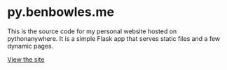 # py.benbowles.me

This is the source code for my personal website hosted on pythonanywhere. It is a simple Flask app that serves static files and a few dynamic pages.

[View the site](https://py.benbowles.me)
